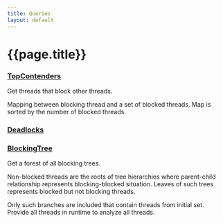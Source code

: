 ```yaml
---
title: Queries
layout: default
---
```

# {{page.title}}
### [TopContenders](./apidocs/com/github/olivergondza/dumpling/query/TopContenders.html)
Get threads that block other threads.

 Mapping between blocking thread and a set of blocked threads.
 Map is sorted by the number of blocked threads.
### [Deadlocks](./apidocs/com/github/olivergondza/dumpling/query/Deadlocks.html)

### [BlockingTree](./apidocs/com/github/olivergondza/dumpling/query/BlockingTree.html)
Get a forest of all blocking trees.

 Non-blocked threads are the roots of tree hierarchies where parent-child
 relationship represents blocking-blocked situation. Leaves of such trees
 represents blocked but not blocking threads.

 Only such branches are included that contain threads from initial set.
 Provide all threads in runtime to analyze all threads.
